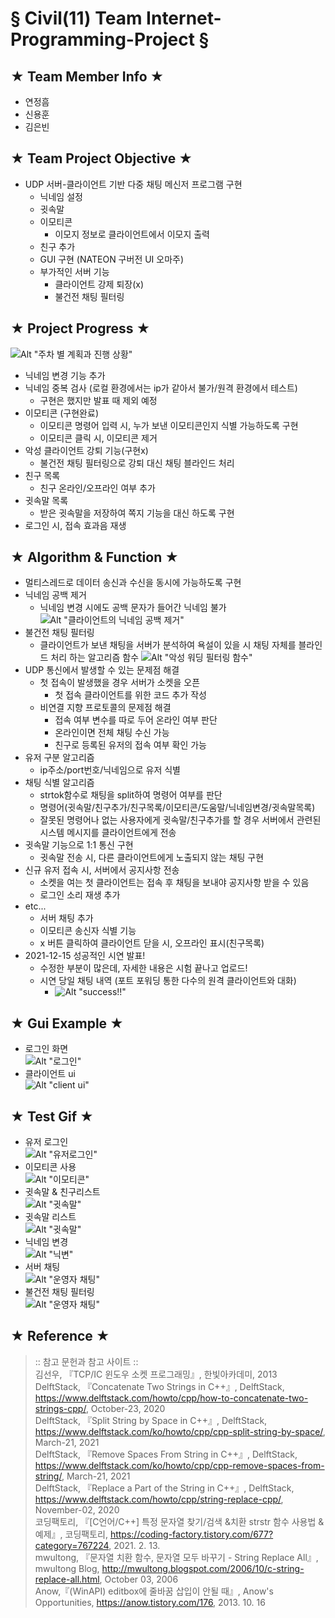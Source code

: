 § Civil(11) Team Internet-Programming-Project §
================================================
★ Team Member Info ★
-----------------
- 연정흠
- 신용훈
- 김은빈

★ Team Project Objective ★
-----------------
- UDP 서버-클라이언트 기반 다중 채팅 메신저 프로그램 구현
  - 닉네임 설정
  - 귓속말
  - 이모티콘
    - 이모지 정보로 클라이언트에서 이모지 출력
  - 친구 추가
  - GUI 구현 (NATEON 구버전 UI 오마주)
  - 부가적인 서버 기능
    - 클라이언트 강제 퇴장(x)
    - 불건전 채팅 필터링

★ Project Progress ★
------------------
![Alt "주차 별 계획과 진행 상황"](/img/plan.jpg)
- 닉네임 변경 기능 추가
- 닉네임 중복 검사 (로컬 환경에서는 ip가 같아서 불가/원격 환경에서 테스트)
  - 구현은 했지만 발표 때 제외 예정
- 이모티콘 (구현완료)
  - 이모티콘 명령어 입력 시, 누가 보낸 이모티콘인지 식별 가능하도록 구현
  - 이모티콘 클릭 시, 이모티콘 제거
- 악성 클라이언트 강퇴 기능(구현x)
  - 불건전 채팅 필터링으로 강퇴 대신 채팅 블라인드 처리
- 친구 목록
  - 친구 온라인/오프라인 여부 추가
- 귓속말 목록
  - 받은 귓속말을 저장하여 쪽지 기능을 대신 하도록 구현
- 로그인 시, 접속 효과음 재생

★ Algorithm & Function ★
------------------
- 멀티스레드로 데이터 송신과 수신을 동시에 가능하도록 구현
- 닉네임 공백 제거
  - 닉네임 변경 시에도 공백 문자가 들어간 닉네임 불가
  ![Alt "클라이언트의 닉네임 공백 제거"](/img/erasedSpace.jpg)
- 불건전 채팅 필터링
  - 클라이언트가 보낸 채팅을 서버가 분석하여 욕설이 있을 시 채팅 자체를 블라인드 처리 하는 알고리즘 함수
  ![Alt "악성 워딩 필터링 함수"](/img/filtering.jpg)
- UDP 통신에서 발생할 수 있는 문제점 해결
  - 첫 접속이 발생했을 경우 서버가 소켓을 오픈
    - 첫 접속 클라이언트를 위한 코드 추가 작성
  - 비연결 지향 프로토콜의 문제점 해결
    - 접속 여부 변수를 따로 두어 온라인 여부 판단
    - 온라인이면 전체 채팅 수신 가능
    - 친구로 등록된 유저의 접속 여부 확인 가능
- 유저 구분 알고리즘
  - ip주소/port번호/닉네임으로 유저 식별
- 채팅 식별 알고리즘
  - strtok함수로 채팅을 split하여 명령어 여부를 판단
  - 명령어(귓속말/친구추가/친구목록/이모티콘/도움말/닉네임변경/귓속말목록)
  - 잘못된 명령어나 없는 사용자에게 귓속말/친구추가를 할 경우 서버에서 관련된 시스템 메시지를 클라이언트에게 전송
- 귓속말 기능으로 1:1 통신 구현
  - 귓속말 전송 시, 다른 클라이언트에게 노출되지 않는 채팅 구현
- 신규 유저 접속 시, 서버에서 공지사항 전송
  - 소켓을 여는 첫 클라이언트는 접속 후 채팅을 보내야 공지사항 받을 수 있음
  - 로그인 소리 재생 추가
- etc...
  - 서버 채팅 추가
  - 이모티콘 송신자 식별 기능
  - x 버튼 클릭하여 클라이언트 닫을 시, 오프라인 표시(친구목록)  
- 2021-12-15 성공적인 시연 발표!
  - 수정한 부분이 많은데, 자세한 내용은 시험 끝나고 업로드!
  - 시연 당일 채팅 내역 (포트 포워딩 통한 다수의 원격 클라이언트와 대화)
    - ![Alt "success!!"](/img/Demo-live.gif)

★ Gui Example ★
-------------
- 로그인 화면  
![Alt "로그인"](/img/login.jpg)
- 클라이언트 ui  
![Alt "client ui"](/img/clientui.jpg)

★ Test Gif ★
-------------
- 유저 로그인  
![Alt "유저로그인"](/img/user_login.gif)
- 이모티콘 사용  
![Alt "이모티콘"](/img/user_emoji.gif)
- 귓속말 & 친구리스트  
![Alt "귓속말"](/img/whisFrie.gif)
- 귓속말 리스트  
![Alt "귓속말"](/img/whisList.gif)
- 닉네임 변경  
![Alt "닉변"](/img/nickChange.gif)
- 서버 채팅  
![Alt "운영자 채팅"](/img/serverChat.gif)
- 불건전 채팅 필터링  
![Alt "운영자 채팅"](/img/badChatBlind.gif)

★ Reference ★
-------------
> :: 참고 문헌과 참고 사이트 ::  
> 김선우, 『TCP/IC 윈도우 소켓 프로그래밍』, 한빛아카데미, 2013  
> DelftStack, 『Concatenate Two Strings in C++』, DelftStack, https://www.delftstack.com/howto/cpp/how-to-concatenate-two-strings-cpp/, October-23, 2020  
> DelftStack, 『Split String by Space in C++』, DelftStack, https://www.delftstack.com/ko/howto/cpp/cpp-split-string-by-space/, March-21, 2021  
> DelftStack, 『Remove Spaces From String in C++』, DelftStack, https://www.delftstack.com/ko/howto/cpp/cpp-remove-spaces-from-string/, March-21, 2021  
> DelftStack, 『Replace a Part of the String in C++』, DelftStack, https://www.delftstack.com/howto/cpp/string-replace-cpp/, November-02, 2020  
> 코딩팩토리, 『[C언어/C++] 특정 문자열 찾기/검색 &치환 strstr 함수 사용법 & 예제』, 코딩팩토리, https://coding-factory.tistory.com/677?category=767224, 2021. 2. 13.  
> mwultong, 『문자열 치환 함수, 문자열 모두 바꾸기 - String Replace All』, mwultong Blog, http://mwultong.blogspot.com/2006/10/c-string-replace-all.html, October 03, 2006  
> Anow,『(WinAPI) editbox에 줄바꿈 삽입이 안될 때』, Anow's Opportunities, https://anow.tistory.com/176, 2013. 10. 16  